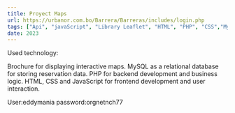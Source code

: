 ```yaml
---
title: Proyect Maps
url: https://urbanor.com.bo/Barrera/Barreras/includes/login.php
tags: ["Api", "javaScript", "Library Leaflet", "HTML", "PHP", "CSS","Mysql","Boostrap"]
date: 2023
---
```

Used technology:

Brochure for displaying interactive maps.
MySQL as a relational database for storing reservation data.
PHP for backend development and business logic.
HTML, CSS and JavaScript for frontend development and user interaction.

User:eddymania
password:orgnetnch77
